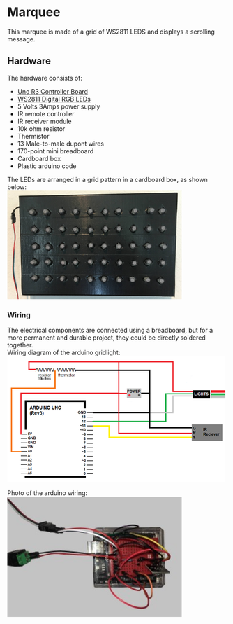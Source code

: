 # Marquee  
This marquee is made of a grid of WS2811 LEDS and displays a scrolling message.  

## Hardware  
The hardware consists of:  
+ [Uno R3 Controller Board](https://www.amazon.com/ELEGOO-Board-ATmega328P-ATMEGA16U2-Compliant/dp/B01EWOE0UU)
+ [WS2811 Digital RGB LEDs](https://www.amazon.com/gp/product/B01AG923GI/ref=ppx_yo_dt_b_search_asin_title?ie=UTF8&psc=1)
+ 5 Volts 3Amps power supply
+ IR remote controller
+ IR receiver module
+ 10k ohm resistor
+ Thermistor
+ 13 Male-to-male dupont wires
+ 170-point mini breadboard
+ Cardboard box
+ Plastic arduino code  

The LEDs are arranged in a grid pattern in a cardboard box, as shown below:  
<img src="https://github.com/zprevost/arduino/blob/master/sketch/marquee/gridlight.JPG" width="400" />

### Wiring   
The electrical components are connected using a breadboard, but for a more permanent and durable project, they could be directly soldered together.  
Wiring diagram of the arduino gridlight:   
<img src="https://github.com/zprevost/arduino/blob/master/sketch/marquee/marquee_wiring_diagram.png" width="500" />  

Photo of the arduino wiring:  
<img src="https://github.com/zprevost/arduino/blob/master/sketch/marquee/photo_arduino_wiring.jpg" width="400" />
